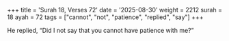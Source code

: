 +++
title = 'Surah 18, Verses 72'
date = '2025-08-30'
weight = 2212
surah = 18
ayah = 72
tags = ["cannot", "not", "patience", "replied", "say"]
+++

He replied, “Did I not say that you cannot have patience with me?”